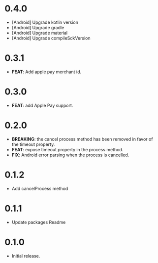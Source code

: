 # 0.4.0

- [Android] Upgrade kotlin version
- [Android] Upgrade gradle
- [Android] Upgrade material
- [Android] Upgrade compileSdkVersion

# 0.3.1

- **FEAT**: Add apple pay merchant id.

# 0.3.0

- **FEAT**: add Apple Pay support.

# 0.2.0

- **BREAKING**: the cancel process method has been removed in favor of the timeout property.
- **FEAT**: expose timeout property in the process method.
- **FIX**: Android error parsing when the process is cancelled.

# 0.1.2

- Add cancelProcess method

# 0.1.1

- Update packages Readme

# 0.1.0

- Initial release.

